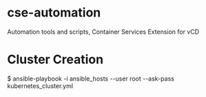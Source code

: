 # cse-automation
Automation tools and scripts, Container Services Extension for vCD


# Cluster Creation
$ ansible-playbook -i ansible_hosts --user root --ask-pass kubernetes_cluster.yml
